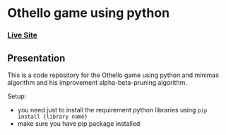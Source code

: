 # Othello game using python 

### [Live Site](https://github.com/FouadAE/othello-game-python/blob/master/first%20move.PNG)


## Presentation
This is a code repository for the Othello game using python and minimax algorithm and his improvement alpha-beta-pruning algorithm. 

Setup:
- you need just to install the requirement python libraries using `pip install {library name}`
- make sure you have pip package installed 

